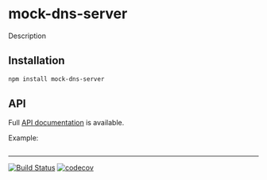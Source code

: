 # mock-dns-server

Description

## Installation

```sh
npm install mock-dns-server
```

## API

Full [API documentation](http://hildjj.github.io/mock-dns-server/) is available.

Example:

```js
```

---
[![Build Status](https://github.com/hildjj/mock-dns-server/workflows/Tests/badge.svg)](https://github.com/hildjj/mock-dns-server/actions?query=workflow%3ATests)
[![codecov](https://codecov.io/gh/hildjj/mock-dns-server/branch/main/graph/badge.svg?token=N7B7YLIDM4)](https://codecov.io/gh/hildjj/mock-dns-server)
